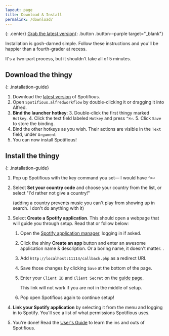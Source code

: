 ```yaml
---
layout: page
title: Download & Install
permalink: /download/
---
```


{: .center}
[Grab the latest version][latest]{: .button .button--purple target="_blank"}

Installation is gosh-darned simple. Follow these instructions and you'll be
happier than a fourth-grader at recess.

It's a two-part process, but it shouldn't take all of 5 minutes.

## Download the thingy

{: .installation-guide}
1. Download the [latest version][latest] of Spotifious.
2. Open `Spotifious.alfredworkflow` by double-clicking it or dragging it
	into Alfred.
3. **Bind the launcher hotkey**:
	3. Double-click the first thingy marked `Hotkey`.
	4. Click the text field labeled `Hotkey` and press `^⌘⏎`.
	5. Click `Save` to store the binding.
4. Bind the other hotkeys as you wish. Their actions are visible in the `Text`
	field, under `Argument`
5. You can now install Spotifious!

[latest]: https://github.com/citelao/Spotify-for-Alfred/releases/latest "Always the latest version of Spotifious"

## Install the thingy

{: .installation-guide}
1. Pop up Spotifious with the key command you set— I would have `^⌘⏎`
2. Select **Set your country code** and choose your country from the list, or select "I'd rather not give a country!"

	(adding a country prevents music you can't play from showing up in search. I don't do anything with it)
3. Select **Create a Spotify application**. This should open a webpage that will guide you through setup. Read that or follow below:
	1. Open the [Spotify application manager](https://developer.spotify.com/my-applications/#!/applications), logging in if asked.
	2. Click the shiny **Create an app** button and enter an awesome application name & description. Or a boring name, it doesn't matter. .
	5. Add `http://localhost:11114/callback.php` as a redirect URI.
	6. Save those changes by clicking `Save` at the bottom of the page.
	7. Enter your `Client ID` and `Client Secret` on the [guide page](http://localhost:11114/include/setup/index.php#ajax).

		This link will not work if you are not in the middle of setup.
	8. Pop open Spotifious again to continue setup!
4. **Link your Spotify application** by selecting it from the menu and logging in to Spotify. You'll see a list of what permissions Spotifious uses.
5. You're done! Read the [User's Guide](/usage) to learn the ins and outs of Spotifious.